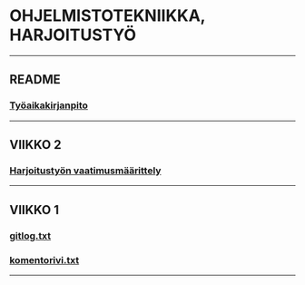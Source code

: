 
# **OHJELMISTOTEKNIIKKA, HARJOITUSTYÖ**

___
## **README** 
### [Työaikakirjanpito](https://github.com/KeranenKirill/ot-harjoitustyo/tree/master/python_budget_app/dokumentaatio/tyoaikakirjanpito)

___
## **VIIKKO 2**
### [Harjoitustyön vaatimusmäärittely](https://github.com/KeranenKirill/ot-harjoitustyo/tree/master/python_budget_app/dokumentaatio)


___
## **VIIKKO 1**
### [gitlog.txt](https://github.com/KeranenKirill/ot-harjoitustyo/blob/master/laskarit/viikko1/gitlog.txt)

### [komentorivi.txt](https://github.com/KeranenKirill/ot-harjoitustyo/blob/master/laskarit/viikko1/komentorivi.txt)
___
